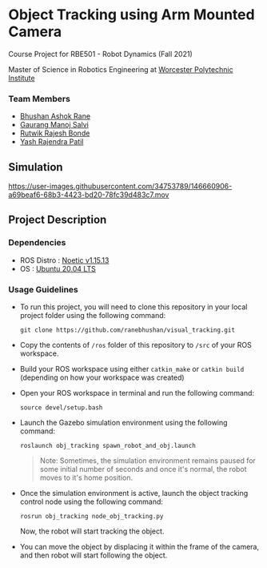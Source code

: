 # Object Tracking using Arm Mounted Camera

Course Project for RBE501 - Robot Dynamics (Fall 2021)

Master of Science in Robotics Engineering at [Worcester Polytechnic Institute](https://www.wpi.edu/)

### Team Members
- [Bhushan Ashok Rane](https://github.com/ranebhushan)
- [Gaurang Manoj Salvi](https://github.com/gaurangsalvi)
- [Rutwik Rajesh Bonde](https://github.com/Rubo12345)
- [Yash Rajendra Patil](https://github.com/patilyashr)

## Simulation

https://user-images.githubusercontent.com/34753789/146660906-a69beaf6-68b3-4423-bd20-78fc39d483c7.mov

## Project Description

### Dependencies
- ROS Distro : [Noetic v1.15.13](http://wiki.ros.org/noetic)
- OS : [Ubuntu 20.04 LTS](https://releases.ubuntu.com/20.04/)

### Usage Guidelines

- To run this project, you will need to clone this repository in your local project folder using the following command:

    ```
    git clone https://github.com/ranebhushan/visual_tracking.git
    ```

- Copy the contents of `/ros` folder of this repository to `/src` of your ROS workspace.

- Build your ROS workspace using either `catkin_make` or `catkin build` (depending on how your workspace was created) 

- Open your ROS workspace in terminal and run the following command:

    ```
    source devel/setup.bash
    ``` 

- Launch the Gazebo simulation environment using the following command:

    ```
    roslaunch obj_tracking spawn_robot_and_obj.launch
    ```
    > Note: Sometimes, the simulation environment remains paused for some initial number of seconds and once it's normal, the robot moves to it's home position.

- Once the simulation environment is active, launch the object tracking control node using the following command:

    ```
    rosrun obj_tracking node_obj_tracking.py
    ```
    Now, the robot will start tracking the object.

- You can move the object by displacing it within the frame of the camera, and then robot will start following the object.
